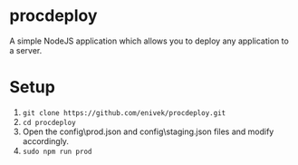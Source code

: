 # procdeploy
A simple NodeJS application which allows you to deploy any application to a server.

# Setup
1. `git clone https://github.com/enivek/procdeploy.git`
2. `cd procdeploy`
3. Open the config\prod.json and config\staging.json files and modify accordingly.
4. `sudo npm run prod`

